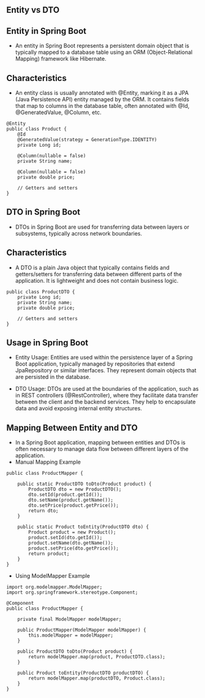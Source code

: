 ## Entity vs DTO

## Entity in Spring Boot
* An entity in Spring Boot represents a persistent domain object that is typically mapped to a database table using an ORM (Object-Relational Mapping) framework like Hibernate.

## Characteristics
* An entity class is usually annotated with @Entity, marking it as a JPA (Java Persistence API) entity managed by the ORM. It contains fields that map to columns in the database table, often annotated with @Id, @GeneratedValue, @Column, etc.
```
@Entity
public class Product {
    @Id
    @GeneratedValue(strategy = GenerationType.IDENTITY)
    private Long id;
    
    @Column(nullable = false)
    private String name;
    
    @Column(nullable = false)
    private double price;
    
    // Getters and setters
}
```
## DTO in Spring Boot
* DTOs in Spring Boot are used for transferring data between layers or subsystems, typically across network boundaries.

## Characteristics
* A DTO is a plain Java object that typically contains fields and getters/setters for transferring data between different parts of the application. It is lightweight and does not contain business logic.
```
public class ProductDTO {
    private Long id;
    private String name;
    private double price;
    
    // Getters and setters
}
```
## Usage in Spring Boot
* Entity Usage: Entities are used within the persistence layer of a Spring Boot application, typically managed by repositories that extend JpaRepository or similar interfaces. They represent domain objects that are persisted in the database.

* DTO Usage: DTOs are used at the boundaries of the application, such as in REST controllers (@RestController), where they facilitate data transfer between the client and the backend services. They help to encapsulate data and avoid exposing internal entity structures.

## Mapping Between Entity and DTO
* In a Spring Boot application, mapping between entities and DTOs is often necessary to manage data flow between different layers of the application.
* Manual Mapping Example
```
public class ProductMapper {
    
    public static ProductDTO toDto(Product product) {
        ProductDTO dto = new ProductDTO();
        dto.setId(product.getId());
        dto.setName(product.getName());
        dto.setPrice(product.getPrice());
        return dto;
    }
    
    public static Product toEntity(ProductDTO dto) {
        Product product = new Product();
        product.setId(dto.getId());
        product.setName(dto.getName());
        product.setPrice(dto.getPrice());
        return product;
    }
}
```
* Using ModelMapper Example
```
import org.modelmapper.ModelMapper;
import org.springframework.stereotype.Component;

@Component
public class ProductMapper {

    private final ModelMapper modelMapper;

    public ProductMapper(ModelMapper modelMapper) {
        this.modelMapper = modelMapper;
    }

    public ProductDTO toDto(Product product) {
        return modelMapper.map(product, ProductDTO.class);
    }

    public Product toEntity(ProductDTO productDTO) {
        return modelMapper.map(productDTO, Product.class);
    }
}
```
